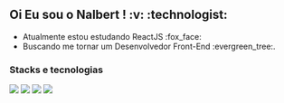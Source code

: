 <h2>Oi Eu sou o Nalbert ! :v: :technologist: </h2>
<ul>
  <li>Atualmente estou estudando ReactJS :fox_face:
  <li>Buscando me tornar um Desenvolvedor Front-End :evergreen_tree:.
</ul>

<h3>Stacks e tecnologias</h3>
<div class="stacks">
  <img src="https://img.shields.io/badge/html5-%23E34F26.svg?style=for-the-badge&logo=html5&logoColor=white">
  <img src="https://img.shields.io/badge/css3-%231572B6.svg?style=for-the-badge&logo=css3&logoColor=white">
  <img src="https://img.shields.io/badge/javascript-%23323330.svg?style=for-the-badge&logo=javascript&logoColor=%23F7DF1E">
  <img src="https://img.shields.io/badge/node.js-6DA55F?style=for-the-badge&logo=node.js&logoColor=white">
</div>
